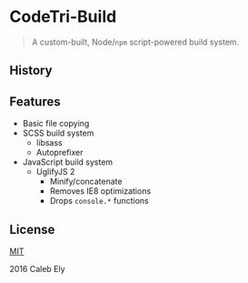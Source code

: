 # CodeTri-Build #
> A custom-built, Node/`npm` script-powered build system.

## History ##

## Features ##
* Basic file copying
* SCSS build system
  * libsass
  * Autoprefixer
* JavaScript build system
  * UglifyJS 2
    * Minify/concatenate
    * Removes IE8 optimizations
    * Drops `console.*` functions

## License ##
[MIT](LICENSE)

2016 Caleb Ely
